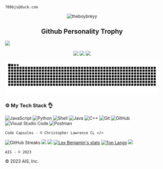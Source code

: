 ```
709bjs@duck.com
```
<p align="center"> <img src="https://komarev.com/ghpvc/?username=theboybrey&label=Profile%20views&color=e91e63&style=flat" alt="theboybreyy" /> </p>
<h2 align="center">Github Personality Trophy</h2>
<img width=900 src="https://github-profile-trophy.vercel.app/?username=theboybrey&column=8&theme=gruvbox&no-frame=false"/>

<p align="center">
<a href="http://bit.ly/abessilfielinkedin"><img src="https://img.shields.io/badge/-abessilfie-0077B5?style=flat&logo=Linkedin&logoColor=white"/></a>
<a href="http://bit.ly/bibabreytwitter"><img src="https://img.shields.io/badge/-@bibabrey-%231DA1F2?style=flat&logo=twitter&logoColor=white"/></a>
<a href="mailto:guillaume.falourd@gmail.com"><img src="https://img.shields.io/badge/-709bjs@duck.com-D14836?style=flat&logo=Gmail&logoColor=white"/></a>
</p>

![Snake animation](https://github.com/GuillaumeFalourd/GuillaumeFalourd/blob/output/github-contribution-grid-snake.svg)
<h3 align="left">⚙ My Tech Stack 👌</h3>

![JavaScript](https://img.shields.io/badge/-JS-05122A?style=flat&logo=JavaScript)
![Python](https://img.shields.io/badge/-Python-05122A?style=flat&logo=python)
![Shell](https://img.shields.io/badge/Shell-05122A?style=flat&logo=gnu-bash&logoColor=white)
![Java](https://img.shields.io/badge/-Java-05122A?style=flat&logo=Java&logoColor=white)
![C++](https://img.shields.io/badge/-C++-05122A?style=flat&logo=cpp)
![Git](https://img.shields.io/badge/-Git-05122A?style=flat&logo=git) 
![GitHub](https://img.shields.io/badge/-GitHub-05122A?style=flat&logo=github) 
![Visual Studio Code](https://img.shields.io/badge/-Visual%20Studio%20Code-05122A?style=flat&logo=visual-studio-code&logoColor=007ACC) 
![Postman](https://img.shields.io/badge/-Postman-05122A?style=flat&logo=postman)



```
Code Capsules - © Christopher Lawrence CL </>
```
![GitHub Streaks](http://github-readme-streak-stats.herokuapp.com?user=theboybrey&theme=tokyonight&hide_border=true)
![](https://github-profile-summary-cards.vercel.app/api/cards/profile-details?username=theboybrey&theme=tokyonight)
![](https://github-profile-summary-cards.vercel.app/api/cards/most-commit-language?username=theboybrey&theme=tokyonight)
[![Lex Benjamin's stats](https://github-readme-stats.vercel.app/api?username=theboybrey&show_icons=true&theme=tokyonight&hide_border=true)](https://github.com/theboybrey)
[![Top Langs](https://github-readme-stats.vercel.app/api/top-langs/?username=theboybrey&layout=compact&langs_count=10&theme=tokyonight&hide_border=true&count-private=true)](https://github.com/theboybrey)
![](http://github-profile-summary-cards.vercel.app/api/cards/productive-time?username=theboybrey&theme=dracula&utcOffset=8&hide_border=true)

```
AIS - © 2023
```

<!-- éxplore Showcase -->


 
© 2023 AIS, Inc.

